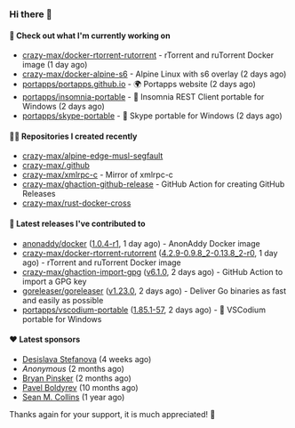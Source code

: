 ### Hi there 👋

#### 👷 Check out what I'm currently working on

- [crazy-max/docker-rtorrent-rutorrent](https://github.com/crazy-max/docker-rtorrent-rutorrent) - rTorrent and ruTorrent Docker image (1 day ago)
- [crazy-max/docker-alpine-s6](https://github.com/crazy-max/docker-alpine-s6) - Alpine Linux with s6 overlay (2 days ago)
- [portapps/portapps.github.io](https://github.com/portapps/portapps.github.io) - 🌍 Portapps website (2 days ago)
- [portapps/insomnia-portable](https://github.com/portapps/insomnia-portable) - 🚀 Insomnia REST Client portable for Windows (2 days ago)
- [portapps/skype-portable](https://github.com/portapps/skype-portable) - 🚀 Skype portable for Windows  (2 days ago)

#### 👨‍💻 Repositories I created recently

- [crazy-max/alpine-edge-musl-segfault](https://github.com/crazy-max/alpine-edge-musl-segfault)
- [crazy-max/.github](https://github.com/crazy-max/.github)
- [crazy-max/xmlrpc-c](https://github.com/crazy-max/xmlrpc-c) - Mirror of xmlrpc-c
- [crazy-max/ghaction-github-release](https://github.com/crazy-max/ghaction-github-release) - GitHub Action for creating GitHub Releases
- [crazy-max/rust-docker-cross](https://github.com/crazy-max/rust-docker-cross)

#### 🚀 Latest releases I've contributed to

- [anonaddy/docker](https://github.com/anonaddy/docker) ([1.0.4-r1](https://github.com/anonaddy/docker/releases/tag/1.0.4-r1), 1 day ago) - AnonAddy Docker image
- [crazy-max/docker-rtorrent-rutorrent](https://github.com/crazy-max/docker-rtorrent-rutorrent) ([4.2.9-0.9.8_2-0.13.8_2-r0](https://github.com/crazy-max/docker-rtorrent-rutorrent/releases/tag/4.2.9-0.9.8_2-0.13.8_2-r0), 1 day ago) - rTorrent and ruTorrent Docker image
- [crazy-max/ghaction-import-gpg](https://github.com/crazy-max/ghaction-import-gpg) ([v6.1.0](https://github.com/crazy-max/ghaction-import-gpg/releases/tag/v6.1.0), 2 days ago) - GitHub Action to import a GPG key
- [goreleaser/goreleaser](https://github.com/goreleaser/goreleaser) ([v1.23.0](https://github.com/goreleaser/goreleaser/releases/tag/v1.23.0), 2 days ago) - Deliver Go binaries as fast and easily as possible
- [portapps/vscodium-portable](https://github.com/portapps/vscodium-portable) ([1.85.1-57](https://github.com/portapps/vscodium-portable/releases/tag/1.85.1-57), 2 days ago) - 🚀 VSCodium portable for Windows

#### ❤️ Latest sponsors
- [Desislava Stefanova](https://github.com/desistefanova) (4 weeks ago)
- _Anonymous_ (2 months ago)
- [Bryan Pinsker](https://github.com/BryanPinsker) (2 months ago)
- [Pavel Boldyrev](https://github.com/bpg) (10 months ago)
- [Sean M. Collins](https://github.com/sc68cal) (1 year ago)

Thanks again for your support, it is much appreciated! 🙏
